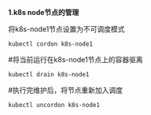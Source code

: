 **1.k8s node节点的管理**

将k8s-node1节点设置为不可调度模式

`kubectl cordon k8s-node1`   

#将当前运行在k8s-node1节点上的容器驱离

`kubectl drain k8s-node1`     

#执行完维护后，将节点重新加入调度

`kubectl uncordon k8s-node1`  
